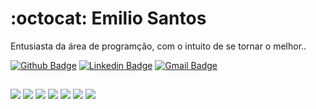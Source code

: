 # :octocat: Emilio Santos

Entusiasta da área de programção, com o intuito de se tornar o melhor..

[![Github Badge](https://img.shields.io/badge/-Github-000?style=flat-square&logo=Github&logoColor=white)](https://github.com/Emilio133752/)
[![Linkedin Badge](https://img.shields.io/badge/-LinkedIn-blue?style=flat-square&logo)](https://www.linkedin.com/in/emilio12/)
[![Gmail Badge](https://img.shields.io/badge/-Gmail-c14438?style=flat-square&logo=Gmail&logoColor=white)](mailto:emiliocantil726@gmail.com)

##
![](https://img.shields.io/badge/‎-JavaScript-F7DF1E?logo=javascript&logoColor=white&style=plastic)
![](https://img.shields.io/badge/‎-HTML-CC342D?logo=html5&logoColor=white&style=plastic)
![](https://img.shields.io/badge/‎-CSS-1572B6?logo=css3&logoColor=white&style=plastic)
![](https://img.shields.io/badge/‎-NodeJS-339933?logo=Node.js&logoColor=white&style=plastic)
![](https://img.shields.io/badge/‎-Git-F05032?logo=git&logoColor=white&style=plastic)
![](https://img.shields.io/badge/‎-GitHub-181717?logo=github&logoColor=white&style=plastic)
![](https://img.shields.io/badge/‎-VS%20Code-007ACC?logo=visual-studio-code&logoColor=white&style=plastic)
